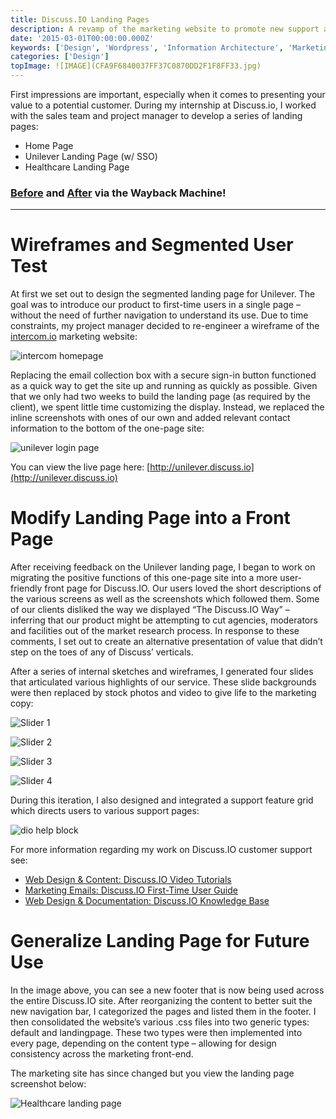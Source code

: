 ```yaml
---
title: Discuss.IO Landing Pages
description: A revamp of the marketing website to promote new support and login features
date: '2015-03-01T00:00:00.000Z'
keywords: ['Design', 'Wordpress', 'Information Architecture', 'Marketing', 'Mobile', 'Technical Communication', 'Web']
categories: ['Design']
topImage: ![IMAGE](CFA9F6840037FF37C0870DD2F1F8FF33.jpg)
---
```


First impressions are important, especially when it comes to presenting your value to a potential customer. During my internship at Discuss.io, I worked with the sales team and project manager to develop a series of landing pages:
* Home Page
* Unilever Landing Page (w/ SSO)
* Healthcare Landing Page

### [Before](http://web.archive.org/web/20140815005217/http://www.discuss.io/?) and [After](http://web.archive.org/web/20150401041847/http://www.discuss.io:80/) via the Wayback Machine!

---

# Wireframes and Segmented User Test

At first we set out to design the segmented landing page for Unilever. The goal was to introduce our product to first-time users in a single page – without the need of further navigation to understand its use. Due to time constraints, my project manager decided to re-engineer a wireframe of the [intercom.io](https://www.intercom.io/) marketing website:

![intercom homepage](921E4E5BAD7C1F085DDD8A8E2B265ADF.jpg)

Replacing the email collection box with a secure sign-in button functioned as a quick way to get the site up and running as quickly as possible. Given that we only had two weeks to build the landing page (as required by the client), we spent little time customizing the display. Instead, we replaced the inline screenshots with ones of our own and added relevant contact information to the bottom of the one-page site:

![unilever login page](A289F0B6653DC1C9A3C5CD5A1B7B9E77.jpg)

You can view the live page here: [http://unilever.discuss.io](http://unilever.discuss.io)

# Modify Landing Page into a Front Page

After receiving feedback on the Unilever landing page, I began to work on migrating the positive functions of this one-page site into a more user-friendly front page for Discuss.IO. Our users loved the short descriptions of the various screens as well as the screenshots which followed them. Some of our clients disliked the way we displayed “The Discuss.IO Way” – inferring that our product might be attempting to cut agencies, moderators and facilities out of the market research process. In response to these comments, I set out to create an alternative presentation of value that didn’t step on the toes of any of Discuss’ verticals.

After a series of internal sketches and wireframes, I generated four slides that articulated various highlights of our service. These slide backgrounds were then replaced by stock photos and video to give life to the marketing copy:

![Slider 1](DDDD8C32ECDEE9CC310CAED38B2677A5.jpg)

![Slider 2](34294819D013C5E14DD88FFAAA9B0BFA.jpg)

![Slider 3](746134DB7706F4B8EB99E991D88BA5DA.jpg)

![Slider 4](ACD56BD7E2CA5D93A54C195FA8A97E7E.jpg)

During this iteration, I also designed and integrated a support feature grid which directs users to various support pages:

![dio help block](A33E3D50EBADC4445993A80656CC423A.jpg)

For more information regarding my work on Discuss.IO customer support see:
* [Web Design & Content: Discuss.IO Video Tutorials](/portfolio/web-design-content-discuss-io-video-tutorials/)
* [Marketing Emails: Discuss.IO First-Time User Guide](/portfolio/marketing-emails-discuss-io-first-time-user-guide/)
* [Web Design & Documentation: Discuss.IO Knowledge Base](/portfolio/web-design-documentation-discuss-io-knowledge-base/)

# Generalize Landing Page for Future Use

In the image above, you can see a new footer that is now being used across the entire Discuss.IO site. After reorganizing the content to better suit the new navigation bar, I categorized the pages and listed them in the footer. I then consolidated the website’s various .css files into two generic types: default and landingpage. These two types were then implemented into every page, depending on the content type – allowing for design consistency across the marketing front-end.

The marketing site has since changed but you view the landing page screenshot below:

![Healthcare landing page](81806E39124A7C34CFB9BB1647DD36E8.jpg)

